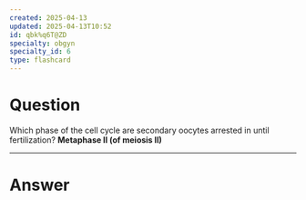 ```yaml
---
created: 2025-04-13
updated: 2025-04-13T10:52
id: qbk%q6T@ZD
specialty: obgyn
specialty_id: 6
type: flashcard
---
```


# Question
Which phase of the cell cycle are secondary oocytes arrested in until fertilization?   **Metaphase II (of meiosis II)**

---

# Answer

